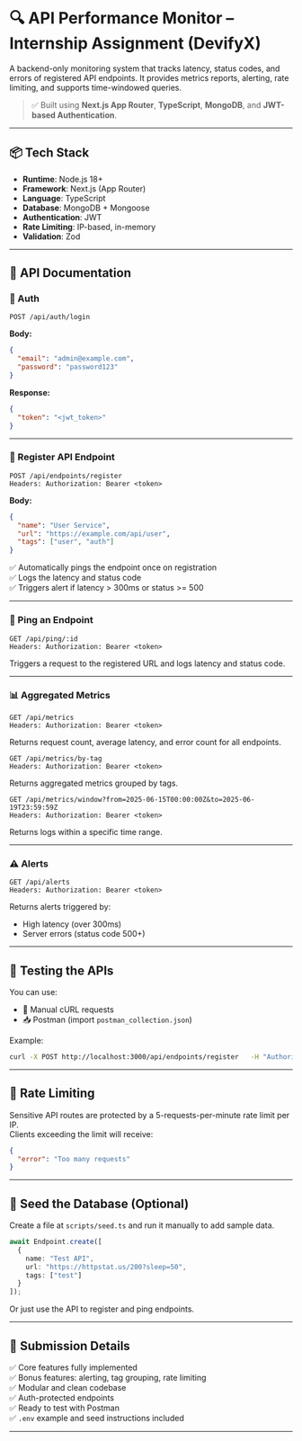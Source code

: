 # 🔍 API Performance Monitor – Internship Assignment (DevifyX)

A backend-only monitoring system that tracks latency, status codes, and errors of registered API endpoints. It provides metrics reports, alerting, rate limiting, and supports time-windowed queries.

> ✅ Built using **Next.js App Router**, **TypeScript**, **MongoDB**, and **JWT-based Authentication**.

---

## 📦 Tech Stack

- **Runtime**: Node.js 18+
- **Framework**: Next.js (App Router)
- **Language**: TypeScript
- **Database**: MongoDB + Mongoose
- **Authentication**: JWT
- **Rate Limiting**: IP-based, in-memory
- **Validation**: Zod

---

## 📐 API Documentation

### 🔑 Auth

```
POST /api/auth/login
```

**Body:**
```json
{
  "email": "admin@example.com",
  "password": "password123"
}
```

**Response:**
```json
{
  "token": "<jwt_token>"
}
```

---

### 🧩 Register API Endpoint

```
POST /api/endpoints/register
Headers: Authorization: Bearer <token>
```

**Body:**
```json
{
  "name": "User Service",
  "url": "https://example.com/api/user",
  "tags": ["user", "auth"]
}
```

✅ Automatically pings the endpoint once on registration  
✅ Logs the latency and status code  
✅ Triggers alert if latency > 300ms or status >= 500

---

### 📡 Ping an Endpoint

```
GET /api/ping/:id
Headers: Authorization: Bearer <token>
```

Triggers a request to the registered URL and logs latency and status code.

---

### 📊 Aggregated Metrics

```
GET /api/metrics
Headers: Authorization: Bearer <token>
```

Returns request count, average latency, and error count for all endpoints.

```
GET /api/metrics/by-tag
Headers: Authorization: Bearer <token>
```

Returns aggregated metrics grouped by tags.

```
GET /api/metrics/window?from=2025-06-15T00:00:00Z&to=2025-06-19T23:59:59Z
Headers: Authorization: Bearer <token>
```

Returns logs within a specific time range.

---

### ⚠️ Alerts

```
GET /api/alerts
Headers: Authorization: Bearer <token>
```

Returns alerts triggered by:
- High latency (over 300ms)
- Server errors (status code 500+)

---

## 🧪 Testing the APIs

You can use:
- 🔁 Manual cURL requests
- 📥 Postman (import `postman_collection.json`)

Example:

```bash
curl -X POST http://localhost:3000/api/endpoints/register   -H "Authorization: Bearer <your_token>"   -H "Content-Type: application/json"   -d '{"name":"Payments","url":"https://example.com/pay","tags":["payment"]}'
```

---

## 🔁 Rate Limiting

Sensitive API routes are protected by a 5-requests-per-minute rate limit per IP.  
Clients exceeding the limit will receive:

```json
{
  "error": "Too many requests"
}
```

---

## 🌱 Seed the Database (Optional)

Create a file at `scripts/seed.ts` and run it manually to add sample data.

```ts
await Endpoint.create([
  {
    name: "Test API",
    url: "https://httpstat.us/200?sleep=50",
    tags: ["test"]
  }
]);
```

Or just use the API to register and ping endpoints.

---

## 📌 Submission Details

✅ Core features fully implemented  
✅ Bonus features: alerting, tag grouping, rate limiting  
✅ Modular and clean codebase  
✅ Auth-protected endpoints  
✅ Ready to test with Postman  
✅ `.env` example and seed instructions included  

---

